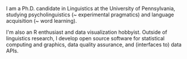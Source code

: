 I am a Ph.D. candidate in Linguistics at the University of Pennsylvania, studying psycholinguistics (~ experimental pragmatics) and language acquisition (~ word learning).

I'm also an R enthusiast and data visualization hobbyist. Outside of linguistics research, I develop open source software for statistical computing and graphics, data quality assurance, and (interfaces to) data APIs.

<a rel="me" href="https://fosstodon.org/@yjunechoe"></a>
